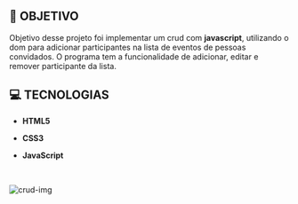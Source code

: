 ## **:rocket: OBJETIVO**
Objetivo desse projeto foi implementar um crud com **javascript**, utilizando o dom para adicionar participantes na lista de eventos de pessoas convidados. O programa tem a funcionalidade de adicionar,
editar e remover participante da lista.

## **:computer: TECNOLOGIAS**

 - **HTML5** 
 
 - **CSS3** 
  
 - **JavaScript** 
 
 <br>
  
  ![crud-img](https://user-images.githubusercontent.com/60121964/106174655-0866fd80-6174-11eb-8135-984f13c1d055.png)




